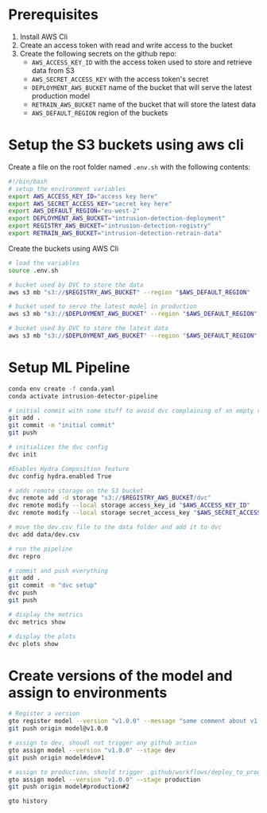 # Prerequisites

1. Install AWS Cli
2. Create an access token with read and write access to the bucket
3. Create the following secrets on the github repo: 
   - `AWS_ACCESS_KEY_ID` with the access token used to store and retrieve data from S3
   - `AWS_SECRET_ACCESS_KEY` with the access token's secret
   - `DEPLOYMENT_AWS_BUCKET` name of the bucket that will serve the latest production model
   - `RETRAIN_AWS_BUCKET` name of the bucket that will store the latest data
   - `AWS_DEFAULT_REGION` region of the buckets


# Setup the S3 buckets using aws cli

Create a file on the root folder named `.env.sh` with the following contents:

```bash
#!/bin/bash
# setup the environment variables
export AWS_ACCESS_KEY_ID="access key here"
export AWS_SECRET_ACCESS_KEY="secret key here"
export AWS_DEFAULT_REGION="eu-west-2"
export DEPLOYMENT_AWS_BUCKET="intrusion-detection-deployment"
export REGISTRY_AWS_BUCKET="intrusion-detection-registry"
export RETRAIN_AWS_BUCKET="intrusion-detection-retrain-data"
```
Create the buckets using AWS Cli

```bash
# load the variables
source .env.sh

# bucket used by DVC to store the data
aws s3 mb "s3://$REGISTRY_AWS_BUCKET" --region "$AWS_DEFAULT_REGION"

# bucket used to serve the latest model in production
aws s3 mb "s3://$DEPLOYMENT_AWS_BUCKET" --region "$AWS_DEFAULT_REGION"

# bucket used by DVC to store the latest data
aws s3 mb "s3://$DEPLOYMENT_AWS_BUCKET" --region "$AWS_DEFAULT_REGION"
```

# Setup ML Pipeline 

```bash
conda env create -f conda.yaml
conda activate intrusion-detector-pipeline

# initial commit with some stuff to avoid dvc complaining of an empty repo
git add .
git commit -m "initial commit"
git push

# initializes the dvc config
dvc init

#Enables Hydra Composition feature
dvc config hydra.enabled True

# adds remote storage on the S3 bucket
dvc remote add -d storage "s3://$REGISTRY_AWS_BUCKET/dvc"
dvc remote modify --local storage access_key_id "$AWS_ACCESS_KEY_ID"
dvc remote modify --local storage secret_access_key "$AWS_SECRET_ACCESS_KEY"

# move the dev.csv file to the data folder and add it to dvc
dvc add data/dev.csv

# run the pipeline
dvc repro

# commit and push everything
git add .
git commit -m "dvc setup"
dvc push
git push

# display the metrics
dvc metrics show

# display the plots
dvc plots show
```

# Create versions of the model and assign to environments

```bash
# Register a version
gto register model --version "v1.0.0" --message "some comment about v1.0.0"
git push origin model@v1.0.0

# assign to dev, shoudl not trigger any github action
gto assign model --version "v1.0.0" --stage dev
git push origin model#dev#1

# assign to production, should trigger .github/workflows/deploy_to_production.yaml
gto assign model --version "v1.0.0" --stage production
git push origin model#production#2

gto history
```

